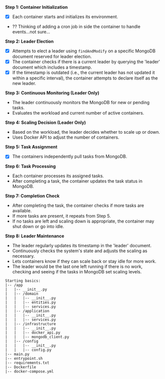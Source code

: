 **Step 1: Container Initialization**
- [x] Each container starts and initializes its environment.
- ?? Thinking of adding a cron job in side the container to handle events...not sure...

**Step 2: Leader Election**
- [x] Attempts to elect a leader using `findAndModify` on a specific MongoDB document reserved for leader election.
- [x] The container checks if there is a current leader by querying the 'leader' document which includes a timestamp.
- [x] If the timestamp is outdated (i.e., the current leader has not updated it within a specific interval), the container attempts to declare itself as the new leader.

**Step 3: Continuous Monitoring (Leader Only)**
- The leader continuously monitors the MongoDB for new or pending tasks.
- Evaluates the workload and current number of active containers.

**Step 4: Scaling Decision (Leader Only)**
- Based on the workload, the leader decides whether to scale up or down.
- Uses Docker API to adjust the number of containers.

**Step 5: Task Assignment**
- [x] The containers independently pull tasks from MongoDB.

**Step 6: Task Processing**
- Each container processes its assigned tasks.
- After completing a task, the container updates the task status in MongoDB.

**Step 7: Completion Check**
- After completing the task, the container checks if more tasks are available.
- If more tasks are present, it repeats from Step 5.
- If no tasks are left and scaling down is appropriate, the container may shut down or go into idle.

**Step 8: Leader Maintenance**
- The leader regularly updates its timestamp in the 'leader' document.
- Continuously checks the system's state and adjusts the scaling as necessary.
- Lets containers know if they can scale back or stay idle for more work.
- The leader would be the last one left running if there is no work, checking and seeing if the tasks in MongoDB set scaling levels.

```
Starting basics:
|-- /app
|   |-- __init__.py
|   |-- /domain
|   |   |-- __init__.py
|   |   |-- entities.py
|   |   |-- services.py
|   |-- /application
|   |   |-- __init__.py
|   |   |-- services.py
|   |-- /infrastructure
|   |   |-- __init__.py
|   |   |-- docker_api.py
|   |   |-- mongodb_client.py
|   |-- /config
|   |   |-- __init__.py
|   |   |-- config.py
|-- main.py
|-- entrypoint.sh
|-- requirements.txt
|-- Dockerfile
|-- docker-compose.yml
```

